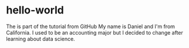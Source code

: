 # hello-world
The is part of the tutorial from GitHub
My name is Daniel and I'm from California. I used to be an accounting major but I decided to change after learning about data science. 
